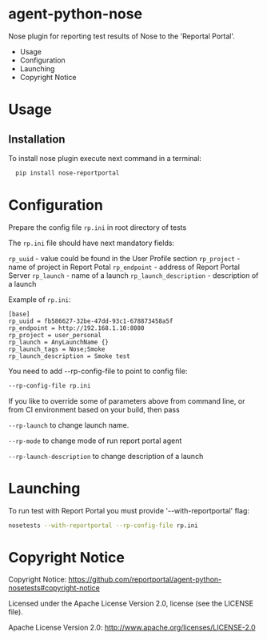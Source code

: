 agent-python-nose
===================


Nose plugin for reporting test results of Nose to the 'Reportal Portal'.

* Usage
* Configuration
* Launching
* Copyright Notice

# Usage

## Installation

To install nose plugin execute next command in a terminal:

```bash
  pip install nose-reportportal
```


# Configuration

Prepare the config file `rp.ini` in root directory of tests

The `rp.ini` file should have next mandatory fields:

`rp_uuid` - value could be found in the User Profile section
`rp_project` - name of project in Report Potal
`rp_endpoint` - address of Report Portal Server
`rp_launch` - name of a launch
`rp_launch_description` - description of a launch

Example of `rp.ini`:

```text
[base]
rp_uuid = fb586627-32be-47dd-93c1-678873458a5f
rp_endpoint = http://192.168.1.10:8080
rp_project = user_personal
rp_launch = AnyLaunchName {}
rp_launch_tags = Nose;Smoke
rp_launch_description = Smoke test
```

You need to add --rp-config-file to point to config file:
```bash
--rp-config-file rp.ini
```
If you like to override some of parameters above from command line, or from CI environment based on your build, then pass

`--rp-launch`  to change launch name.

`--rp-mode` to change mode of run report portal agent

`--rp-launch-description` to change description of a launch


# Launching

To run test with Report Portal you must provide '--with-reportportal' flag:

```bash
nosetests --with-reportportal --rp-config-file rp.ini
```



# Copyright Notice

Copyright Notice:  https://github.com/reportportal/agent-python-nosetests#copyright-notice

Licensed under the Apache License Version 2.0, license (see the LICENSE file).

Apache License Version 2.0:  http://www.apache.org/licenses/LICENSE-2.0

